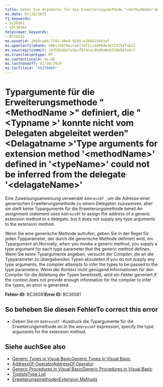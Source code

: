 ```yaml
---
title: Geben Sie Argumente für die Erweiterungsmethode "<methodName>"definiert "<typeName>'konnte nicht abgeleitet werden aus dem Delegaten'<delagateName>"
ms.date: 07/20/2015
f1_keywords:
- bc36581
- vbc36581
helpviewer_keywords:
- BC36581
ms.assetid: 2bb9ca8d-7293-40e9-9285-e20b8254b3af
ms.openlocfilehash: b00ccb0f8ecceb71df2ccdd09de56f23f58fab22
ms.sourcegitcommit: 14355b4b2fe5bcf874cac96d0a9e6376b567e4c7
ms.translationtype: MT
ms.contentlocale: de-DE
ms.lasthandoff: 01/30/2019
ms.locfileid: "55276080"
---
```

# <a name="type-arguments-for-extension-method-methodname-defined-in-typename-could-not-be-inferred-from-the-delegate-delagatename"></a><span data-ttu-id="851af-102">Typargumente für die Erweiterungsmethode "\<MethodName >" definiert, die "\<Typname >' konnte nicht vom Delegaten abgeleitet werden"\<Delagatname >'</span><span class="sxs-lookup"><span data-stu-id="851af-102">Type arguments for extension method '\<methodName>' defined in '\<typeName>' could not be inferred from the delegate '\<delagateName>'</span></span>
<span data-ttu-id="851af-103">Eine Zuweisungsanweisung verwendet `AddressOf` , um die Adresse einer generischen Erweiterungsmethode zu einem Delegaten zuzuweisen, aber sie stellt keine Typargumente für die Erweiterungsmethode bereit.</span><span class="sxs-lookup"><span data-stu-id="851af-103">An assignment statement uses `AddressOf` to assign the address of a generic extension method to a delegate, but it does not supply any type arguments to the extension method.</span></span>  
  
 <span data-ttu-id="851af-104">Wenn Sie eine generische Methode aufrufen, geben Sie in der Regel für jeden Typparameter, der durch die generische Methode definiert wird, ein Typargument an.</span><span class="sxs-lookup"><span data-stu-id="851af-104">Normally, when you invoke a generic method, you supply a type argument for each type parameter that the generic method defines.</span></span> <span data-ttu-id="851af-105">Wenn Sie keine Typargumente angeben, versucht der Compiler, die an die Typparameter zu übergebenden Typen abzuleiten.</span><span class="sxs-lookup"><span data-stu-id="851af-105">If you do not supply any type arguments, the compiler attempts to infer the types to be passed to the type parameters.</span></span> <span data-ttu-id="851af-106">Wenn der Kontext nicht genügend Informationen für den Compiler für die Ableitung der Typen bereitstellt, wird ein Fehler generiert.</span><span class="sxs-lookup"><span data-stu-id="851af-106">If the context does not provide enough information for the compiler to infer the types, an error is generated.</span></span>  
  
 <span data-ttu-id="851af-107">**Fehler-ID:** BC36581</span><span class="sxs-lookup"><span data-stu-id="851af-107">**Error ID:** BC36581</span></span>  
  
## <a name="to-correct-this-error"></a><span data-ttu-id="851af-108">So beheben Sie diesen Fehler</span><span class="sxs-lookup"><span data-stu-id="851af-108">To correct this error</span></span>  
  
-   <span data-ttu-id="851af-109">Geben Sie im `AddressOf` -Ausdruck die Typargumente für die Erweiterungsmethode an.</span><span class="sxs-lookup"><span data-stu-id="851af-109">In the `AddressOf` expression, specify the type arguments for the extension method.</span></span>  
  
## <a name="see-also"></a><span data-ttu-id="851af-110">Siehe auch</span><span class="sxs-lookup"><span data-stu-id="851af-110">See also</span></span>
- [<span data-ttu-id="851af-111">Generic Types in Visual Basic</span><span class="sxs-lookup"><span data-stu-id="851af-111">Generic Types in Visual Basic</span></span>](../../visual-basic/programming-guide/language-features/data-types/generic-types.md)
- [<span data-ttu-id="851af-112">AddressOf-Operator</span><span class="sxs-lookup"><span data-stu-id="851af-112">AddressOf Operator</span></span>](../../visual-basic/language-reference/operators/addressof-operator.md)
- [<span data-ttu-id="851af-113">Generic Procedures in Visual Basic</span><span class="sxs-lookup"><span data-stu-id="851af-113">Generic Procedures in Visual Basic</span></span>](../../visual-basic/programming-guide/language-features/data-types/generic-procedures.md)
- [<span data-ttu-id="851af-114">Typliste</span><span class="sxs-lookup"><span data-stu-id="851af-114">Type List</span></span>](../../visual-basic/language-reference/statements/type-list.md)
- [<span data-ttu-id="851af-115">Erweiterungsmethoden</span><span class="sxs-lookup"><span data-stu-id="851af-115">Extension Methods</span></span>](../../visual-basic/programming-guide/language-features/procedures/extension-methods.md)
